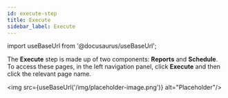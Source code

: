 ```yaml
---
id: execute-step
title: Execute
sidebar_label: Execute
---
```


import useBaseUrl from '@docusaurus/useBaseUrl';

The **Execute** step is made up of two components: **Reports** and **Schedule**. To access these pages, in the left navigation panel, click **Execute** and then click the relevant page name.

<img src={useBaseUrl('/img/placeholder-image.png')} alt="Placeholder"/>
